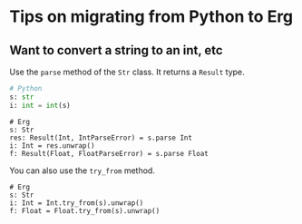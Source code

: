# Tips on migrating from Python to Erg

## Want to convert a string to an int, etc

Use the `parse` method of the `Str` class. It returns a `Result` type.

```python
# Python
s: str
i: int = int(s)
```

```erg
# Erg
s: Str
res: Result(Int, IntParseError) = s.parse Int
i: Int = res.unwrap()
f: Result(Float, FloatParseError) = s.parse Float
```

You can also use the `try_from` method.

```erg
# Erg
s: Str
i: Int = Int.try_from(s).unwrap()
f: Float = Float.try_from(s).unwrap()
```
